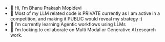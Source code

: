 - 👋 Hi, I’m Bhanu Prakash Mopidevi
- 👀 Most of my LLM related code is PRIVATE currently as I am active in a competition, and making it PUBLIC would reveal my strategy :)
- 🌱 I’m currently learning Agentic workflows using LLMs
- 💞️ I’m looking to collaborate on Multi Modal or Generative AI research work.

<!---
bhanu-pm/bhanu-pm is a ✨ special ✨ repository because its `README.md` (this file) appears on your GitHub profile.
You can click the Preview link to take a look at your changes.
--->
